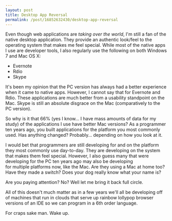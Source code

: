 ```yaml
--- 
layout: post 
title: Desktop App Reversal 
permalink: /post/16852632430/desktop-app-reversal 
--- 
```


Even though web applications are _taking over the world_, I'm still a fan of
the native desktop application. They provide an authentic look/feel to the
operating system that makes me feel special. While most of the native apps I
use are developer tools, I also regularly use the following on both Windows 7
and Mac OS X:

- Evernote
- Rdio 
- Skype

It's been my opinion that the PC version has always had a better experience
when it came to native apps. However, I cannot say that for Evernote and Rdio.
These applications are much better from a usability standpoint on the Mac.
Skype is still an absolute disgrace on the Mac (comparatively to the PC
version).

So why is it that 66% (yes I know… I have mass amounts of data for my study)
of the applications I use have better Mac versions? As a programmer ten years
ago, you built applications for the platform you most commonly used. Has
anything changed? Probably… depending on how you look at it.

I would bet that programmers are still developing for and on the platform they
most commonly use day-to-day. They are developing on the system that makes
them feel special. However, I also guess many that were developing for the PC
ten years ago may also be developing for multiple platforms now, like the Mac.
Are they using a Mac at home too? Have they made a switch? Does your dog
really know what your name is?

Are you paying attention? No? Well let me bring it back full circle.

All of this doesn't much matter as in a few years we'll all be developing off
of machines that run in clouds that serve up rainbow lollypop browser versions
of an IDE so we can program in a 6th order language.

For craps sake man. Wake up.
